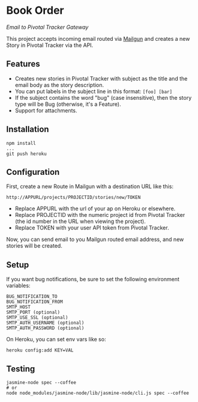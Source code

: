 # Book Order

*Email to Pivotal Tracker Gateway*

This project accepts incoming email routed via [Mailgun](http://mailgun.net) and creates a new Story in Pivotal Tracker via the API.

## Features

* Creates new stories in Pivotal Tracker with subject as the title and the email body as the story description.
* You can put labels in the subject line in this format: `[foo] [bar]`
* If the subject contains the word "bug" (case insensitive), then the story type will be Bug (otherwise, it's a Feature).
* Support for attachments.

## Installation

    npm install
    ...
    git push heroku

## Configuration

First, create a new Route in Mailgun with a destination URL like this:

    http://APPURL/projects/PROJECTID/stories/new/TOKEN

* Replace APPURL with the url of your ap on Heroku or elsewhere.
* Replace PROJECTID with the numeric project id from Pivotal Tracker (the id number in the URL when viewing the project).
* Replace TOKEN with your user API token from Pivotal Tracker.

Now, you can send email to you Mailgun routed email address, and new stories will be created.

## Setup

If you want bug notifications, be sure to set the following environment variables:

    BUG_NOTIFICATION_TO
    BUG_NOTIFICATION_FROM
    SMTP_HOST
    SMTP_PORT (optional)
    SMTP_USE_SSL (optional)
    SMTP_AUTH_USERNAME (optional)
    SMTP_AUTH_PASSWORD (optional)

On Heroku, you can set env vars like so:

    heroku config:add KEY=VAL

## Testing

    jasmine-node spec --coffee
    # or
    node node_modules/jasmine-node/lib/jasmine-node/cli.js spec --coffee
